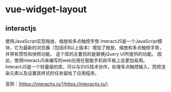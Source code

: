 # vue-widget-layout

## interactjs
使用JavaScript实现拖放、缩放和多点触控手势
InteractJS是一个JavaScript模块，它为最新的浏览器（包括IE8以上版本）增加了拖放、缩放和多点触控手势，并带有惯性和快照功能。
这个库的主要目的是替换jQuery UI所提供的功能。 因此，使用InteractJS来编写的web应用在智能手机和平板上会更加易用。 InteractJS是一个轻量级的库，可以与SVG技术协作，处理多点触控输入，而把渲染元素以及设置其样式的任务留给了应用程序。

官网：[https://interactjs.io/](https://interactjs.io/)

